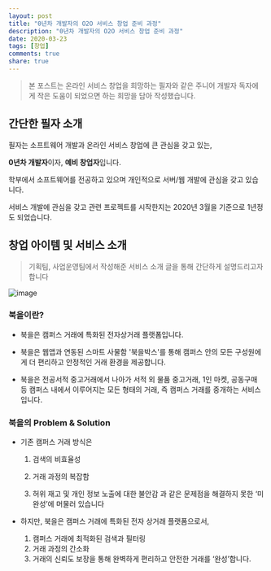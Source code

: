 ```yaml
---
layout: post
title: "0년차 개발자의 O2O 서비스 창업 준비 과정"
description: "0년차 개발자의 O2O 서비스 창업 준비 과정"
date: 2020-03-23
tags: [창업]
comments: true
share: true
---
```


> 본 포스트는 온라인 서비스 창업을 희망하는 필자와 같은 주니어 개발자 독자에게 작은 도움이 되었으면 하는 희망을 담아 작성했습니다.
>

## 간단한 필자 소개

필자는 소프트웨어 개발과 온라인 서비스 창업에 큰 관심을 갖고 있는,

**0년차 개발자**이자, **예비 창업자**입니다.



학부에서 소프트웨어를 전공하고 있으며 개인적으로 서버/웹 개발에 관심을 갖고 있습니다. 

서비스 개발에 관심을 갖고 관련 프로젝트를 시작한지는 2020년 3월을 기준으로 1년정도 되었습니다.

## 창업 아이템 및 서비스 소개

> 기획팀, 사업운영팀에서 작성해준 서비스 소개 글을 통해 간단하게 설명드리고자 합니다

![image](https://user-images.githubusercontent.com/23696493/77329989-141eb200-6d62-11ea-846b-9656d2fa3192.png)



### 북을이란?

- 북을은 캠퍼스 거래에 특화된 전자상거래 플랫폼입니다.

- 북을은 웹앱과 연동된 스마트 사물함 '북을박스'를 통해 캠퍼스 안의 모든 구성원에게 더 편리하고 안정적인 거래 환경을 제공합니다.

- 북을은 전공서적 중고거래에서 나아가 서적 외 물품 중고거래, 1인 마켓, 공동구매 등 캠퍼스 내에서 이루어지는 모든 형태의 거래, 즉 캠퍼스 거래를 중개하는 서비스입니다.

  
### 북을의 Problem & Solution
- 기존 캠퍼스 거래 방식은

  1. 검색의 비효율성
  2. 거래 과정의 복잡함

  3. 허위 재고 및 개인 정보 노출에 대한 불안감 과 같은 문제점을 해결하지 못한 ‘미완성’에 머물러 있습니다

- 하지만, 북을은 캠퍼스 거래에 특화된 전자 상거래 플랫폼으로서,

  1. 캠퍼스 거래에 최적화된 검색과 필터링
  2. 거래 과정의 간소화
  3. 거래의 신뢰도 보장을 통해 완벽하게 편리하고 안전한 거래를 ‘완성’합니다.